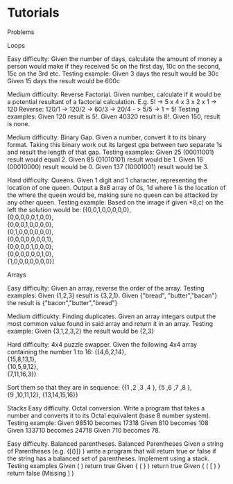 # Tutorials

Problems

Loops

Easy difficulty: Given the number of days, calculate the amount of money a person would make if they received 5c on the first day, 10c on the second, 15c on the 3rd etc.
Testing example: Given 3 days the result would be 30c
                 Given 15 days the result would be 600c
                 
Medium difficulty: Reverse Factorial. Given number, calculate if it would be a potential resultant of a factorial calculation.
E.g. 5! -> 5 x 4 x 3 x 2 x 1 -> 120
Reverse:
120/1 -> 120/2 -> 60/3 -> 20/4 - > 5/5 -> 1 = 5!
Testing examples: Given 120 result is 5!. Given 40320 result is 8!. Given 150, result is none.

Medium difficulty: Binary Gap. Given a number, convert it to its binary format. Taking this binary work out its largest gpa between two separate 1s and result the length of that gap.
Testing examples: Given 25 (00011001) result would equal 2. Given 85 (01010101) result would be 1. Given 16 (00010000) result would be 0. Given 137 (10001001) result would be 3.

Hard difficulty: Queens. Given 1 digit and 1 character, representing the location of one queen. Output a 8x8 array of 0s, 1d where 1 is the location of the where the queen would be, making sure no queen can be attacked by any other queen.
Testing example: Based on the image if given *8,c) on the left the solution would be:
[{0,0,1,0,0,0,0,0},   
{0,0,0,0,0,1,0,0},     
{0,0,0,1,0,0,0,0},       
{0,1,0,0,0,0,0,0},      
{0,0,0,0,0,0,0,1},      
{0,0,0,0,1,0,0,0},       
{0,0,0,0,0,0,1,0},      
{1,0,0,0,0,0,0,0}]


Arrays

Easy difficulty: Given an array, reverse the order of the array.
Testing examples: Given {1,2,3} result is {3,2,1}. Given {"bread", "butter","bacan"} the result is {"bacon","butter","bread"}

Medium difficukty: Finding duplicates. Given an array integars output the most common value found in said array and return it in an array.
Testing example: Given {3,1,2,3,2} the result would be {2,3}

Hard difficulty: 4x4 puzzle swapper. Given the following 4x4 array containing the number 1 to 16:
{{4,6,2,14},       
{15,8,13,1},      
{10,5,9,12},   
{7,11,16,3}}

Sort them so that they are in sequence:
{{1  ,2  ,3  ,4  },
{5  ,6  ,7  ,8  },  
{9  ,10,11,12},
{13,14,15,16}}

Stacks
Easy difficulty. Octal conversion. Write a program that takes a number and converts it to its Octal equivalent (base 8 number system).
Testing example: Given 98510 becomes 17318
Given 810 becomes 108
Given 133710 becomes 24718
Given 710 becomes 78. 

Easy difficulty. Balanced parentheses.  Balanced Parentheses
Given a string of Parentheses (e.g. {[()]} ) write a program that will return true or false if the string has a balanced set of parentheses.
Implement using a stack.
Testing examples
Given ( ) return true
Given { ( } ) return true
Given { ( [ ) } return false (Missing ] )






